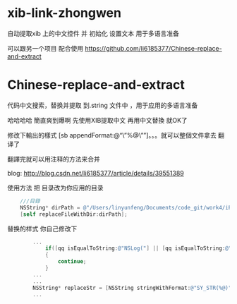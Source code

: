 xib-link-zhongwen
=================

自动提取xib 上的中文控件 并 初始化 设置文本  用于多语言准备

可以跟另一个项目 配合使用 https://github.com/li6185377/Chinese-replace-and-extract


Chinese-replace-and-extract
===========================

代码中文搜索，替换并提取 到.string 文件中 ，用于应用的多语言准备

哈哈哈哈  簡直爽到爆啊  先使用XIB提取中文  再用中文替換   就OK了    


修改下輸出的樣式 [sb appendFormat:@“\”%@\””]。。。就可以整個文件拿去 翻译了  

翻譯完就可以用注释的方法来合并

blog: http://blog.csdn.net/li6185377/article/details/39551389


使用方法  把  目录改为你应用的目录  
```objective-c
    ///目錄
    NSString* dirPath = @"/Users/linyunfeng/Documents/code_git/work4/iPhone/Meetyou_iPhone/Seeyou/";
    [self replaceFileWithDir:dirPath];
```

替换的样式 你自己修改下
```objective-c
        ...
            if([qq isEqualToString:@"NSLog("] || [qq isEqualToString:@"Y_STR("])
            {
                continue;
            }
        ...
        ...
        NSString* replaceStr = [NSString stringWithFormat:@"SY_STR(%@)",subStr];
        ...
```
